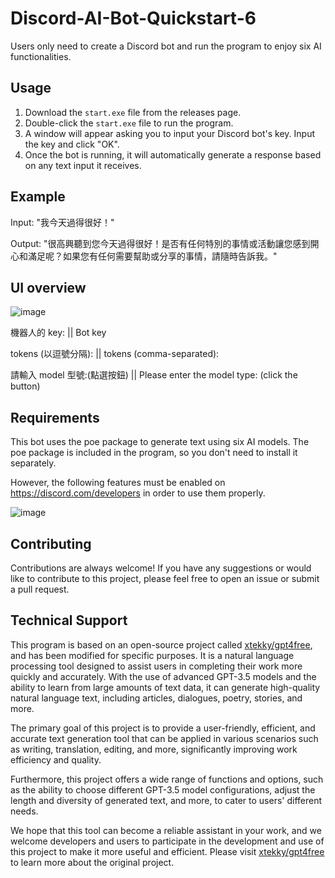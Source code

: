 # Discord-AI-Bot-Quickstart-6
Users only need to create a Discord bot and run the program to enjoy six AI functionalities.
## Usage

1. Download the `start.exe` file from the releases page.
2. Double-click the `start.exe` file to run the program.
3. A window will appear asking you to input your Discord bot's key. Input the key and click "OK".
4. Once the bot is running, it will automatically generate a response based on any text input it receives.

## Example

Input: "我今天過得很好！"

Output: "很高興聽到您今天過得很好！是否有任何特別的事情或活動讓您感到開心和滿足呢？如果您有任何需要幫助或分享的事情，請隨時告訴我。"

## UI overview
![image](https://github.com/zanooybg23/fast_discord_gpt3/assets/136266449/027e4b07-9939-47ed-aedd-077ddd994644)

機器人的 key: || Bot key

tokens (以逗號分隔): || tokens (comma-separated):

請輸入 model 型號:(點選按鈕) || Please enter the model type: (click the button)


## Requirements

This bot uses the poe package to generate text using six AI models. The poe package is included in the program, so you don't need to install it separately.

However, the following features must be enabled on https://discord.com/developers in order to use them properly.

![image](https://github.com/zanooybg23/discord_gpt3/assets/136266449/7977a4dd-7933-4daf-9729-955332d25195)


## Contributing

Contributions are always welcome! If you have any suggestions or would like to contribute to this project, please feel free to open an issue or submit a pull request.



## Technical Support

This program is based on an open-source project called [xtekky/gpt4free][1], and has been modified for specific purposes. It is a natural language processing tool designed to assist users in completing their work more quickly and accurately. With the use of advanced GPT-3.5 models and the ability to learn from large amounts of text data, it can generate high-quality natural language text, including articles, dialogues, poetry, stories, and more.

The primary goal of this project is to provide a user-friendly, efficient, and accurate text generation tool that can be applied in various scenarios such as writing, translation, editing, and more, significantly improving work efficiency and quality.

Furthermore, this project offers a wide range of functions and options, such as the ability to choose different GPT-3.5 model configurations, adjust the length and diversity of generated text, and more, to cater to users' different needs.

We hope that this tool can become a reliable assistant in your work, and we welcome developers and users to participate in the development and use of this project to make it more useful and efficient. Please visit [xtekky/gpt4free][1] to learn more about the original project.

[1]: https://github.com/xtekky/gpt4free
